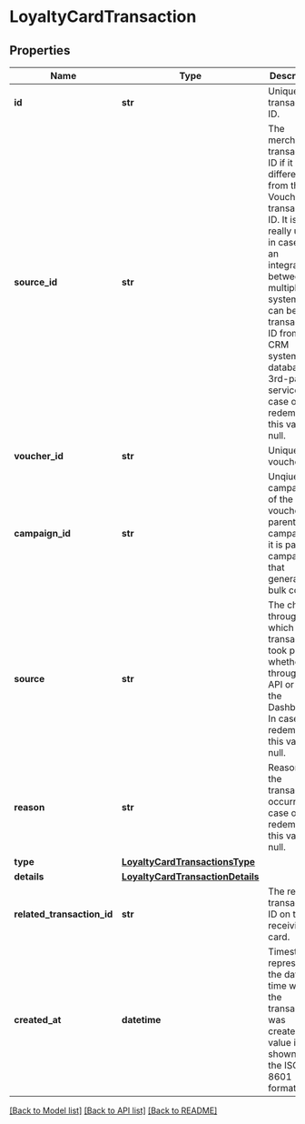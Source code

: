 # LoyaltyCardTransaction


## Properties
Name | Type | Description | Notes
------------ | ------------- | ------------- | -------------
**id** | **str** | Unique transaction ID. | [optional] 
**source_id** | **str** | The merchant&#39;s transaction ID if it is different from the Voucherify transaction ID. It is really useful in case of an integration between multiple systems. It can be a transaction ID from a CRM system, database or 3rd-party service. In case of a redemption, this value is null. | [optional] 
**voucher_id** | **str** | Unique voucher ID. | [optional] 
**campaign_id** | **str** | Unqiue campaign ID of the voucher&#39;s parent campaign if it is part of campaign that generates bulk codes. | [optional] 
**source** | **str** | The channel through which the transaction took place, whether through the API or the the Dashboard. In case of a redemption, this value is null. | [optional] 
**reason** | **str** | Reason why the transaction occurred. In case of a redemption, this value is null. | [optional] 
**type** | [**LoyaltyCardTransactionsType**](LoyaltyCardTransactionsType.md) |  | 
**details** | [**LoyaltyCardTransactionDetails**](LoyaltyCardTransactionDetails.md) |  | [optional] 
**related_transaction_id** | **str** | The related transaction ID on the receiving card. | [optional] 
**created_at** | **datetime** | Timestamp representing the date and time when the transaction was created. The value is shown in the ISO 8601 format. | [optional] 

[[Back to Model list]](../README.md#documentation-for-models) [[Back to API list]](../README.md#documentation-for-api-endpoints) [[Back to README]](../README.md)


